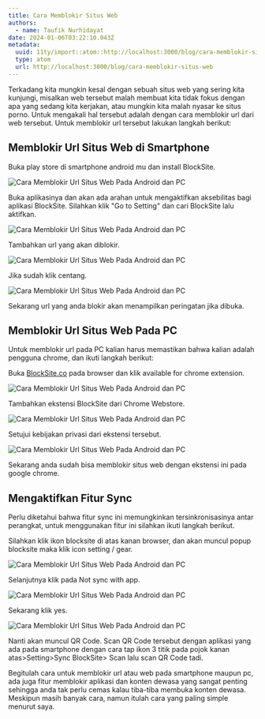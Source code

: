 ```yaml
---
title: Cara Memblokir Situs Web
authors:
  - name: Taufik Nurhidayat
date: 2024-01-06T03:22:10.043Z
metadata:
  uuid: 11ty/import::atom::http://localhost:3000/blog/cara-memblokir-situs-web
  type: atom
  url: http://localhost:3000/blog/cara-memblokir-situs-web
---
```

Terkadang kita mungkin kesal dengan sebuah situs web yang sering kita kunjungi, misalkan web tersebut malah membuat kita tidak fokus dengan apa yang sedang kita kerjakan, atau mungkin kita malah nyasar ke situs porno. Untuk mengakali hal tersebut adalah dengan cara memblokir url dari web tersebut. Untuk memblokir url tersebut lakukan langkah berikut:

## Memblokir Url Situs Web di Smartphone

Buka play store di smartphone android mu dan install BlockSite.

![Cara Memblokir Url Situs Web Pada Android dan PC](assets/Screenshot_2019-04-28-05-31-01-TmU9lRZjlJMe.png)

Buka aplikasinya dan akan ada arahan untuk mengaktifkan aksebilitas bagi aplikasi BlockSite. Silahkan klik "Go to Setting" dan cari BlockSite lalu aktifkan.

![Cara Memblokir Url Situs Web Pada Android dan PC](assets/Screenshot_2019-04-28-05-39-07-LFBIfMN2KCvO.png)

Tambahkan url yang akan diblokir.

![Cara Memblokir Url Situs Web Pada Android dan PC](assets/Screenshot_2019-04-28-05-43-29-GqGFZKLwUjPv.png)

Jika sudah klik centang.

![Cara Memblokir Url Situs Web Pada Android dan PC](assets/Screenshot_2019-04-28-05-44-01-nRsQRDdJ3joQ.png)

Sekarang url yang anda blokir akan menampilkan peringatan jika dibuka. 

## Memblokir Url Situs Web Pada PC

Untuk memblokir url pada PC kalian harus memastikan bahwa kalian adalah pengguna chrome, dan ikuti langkah berikut:

Buka [BlockSite.co](http://BlockSite.co) pada browser dan klik available for chrome extension.

![Cara Memblokir Url Situs Web Pada Android dan PC](assets/buka+blocksite-min-hwTnlcXeG0tV.png)

Tambahkan ekstensi BlockSite dari Chrome Webstore.

![Cara Memblokir Url Situs Web Pada Android dan PC](assets/tambahkan+ekstensi-min-nVCOEO0seTIo.png)

Setujui kebijakan privasi dari ekstensi tersebut.

![Cara Memblokir Url Situs Web Pada Android dan PC](assets/setujui+kebijakan-min-6u0ETnf6GTsr.png)

Sekarang anda sudah bisa memblokir situs web dengan ekstensi ini pada google chrome. 

## Mengaktifkan Fitur Sync

Perlu diketahui bahwa fitur sync ini memungkinkan tersinkronisasinya antar perangkat, untuk menggunakan fitur ini silahkan ikuti langkah berikut.

Silahkan klik ikon blocksite di atas kanan browser, dan akan muncul popup blocksite maka klik icon setting / gear.

![Cara Memblokir Url Situs Web Pada Android dan PC](assets/setting-6cAXeu2w0SlX.png)

Selanjutnya klik pada Not sync with app.

![Cara Memblokir Url Situs Web Pada Android dan PC](assets/Kazam_screenshot_00001-min%281-jrwrA4u0YLEW.png)

Sekarang klik yes.

![Cara Memblokir Url Situs Web Pada Android dan PC](assets/Kazam_screenshot_00000-min%281-BgJPRuQ9t5As.png)

Nanti akan muncul QR Code. Scan QR Code tersebut dengan aplikasi yang ada pada smartphone dengan cara tap ikon 3 titik pada pojok kanan atas>Setting>Sync BlockSite> Scan lalu scan QR Code tadi.

Begitulah cara untuk memblokir url atau web pada smartphone maupun pc, ada juga fitur memblokir aplikasi dan konten dewasa yang sangat penting sehingga anda tak perlu cemas kalau tiba-tiba membuka konten dewasa. Meskipun masih banyak cara, namun itulah cara yang paling simple menurut saya.